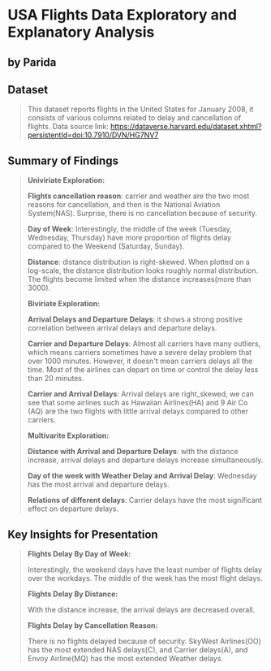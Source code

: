# USA Flights Data Exploratory and Explanatory Analysis
## by Parida

## Dataset
>
> This dataset reports flights in the United States for January 2008, it consists of various columns related to delay and cancellation of flights. Data source link: https://dataverse.harvard.edu/dataset.xhtml?persistentId=doi:10.7910/DVN/HG7NV7

## Summary of Findings
>
> **Univiriate Exploration:**
>
> **Flights cancellation reason**: carrier and weather are the two most reasons for cancellation, and then is the National Aviation System(NAS). Surprise, there is no cancellation because of security.
>
> **Day of Week**: Interestingly, the middle of the week (Tuesday, Wednesday, Thursday) have more proportion of flights delay compared to the Weekend (Saturday, Sunday).
>
> **Distance**: distance distribution is right-skewed. When plotted on a log-scale, the distance distribution looks roughly normal distribution. The flights become limited when the distance increases(more than 3000).
> 
> **Biviriate Exploration:**
>
> **Arrival Delays and Departure Delays**: it shows a strong positive correlation between arrival delays and departure delays.
>
> **Carrier and Departure Delays**: Almost all carriers have many outliers, which means carriers sometimes have a severe delay problem that over 1000 minutes. However, it doesn't mean carriers delays all the time. Most of the airlines can depart on time or control the delay less than 20 minutes.
>
> **Carrier and Arrival Delays**: Arrival delays are right_skewed, we can see that some airlines such as Hawaiian Airlines(HA) and 9 Air Co (AQ) are the two flights with little arrival delays compared to other carriers.
>
> **Multivarite Exploration:**
>
> **Distance with Arrival and Departure Delays**: with the distance increase, arrival delays and departure delays increase simultaneously.
>
> **Day of the week with Weather Delay and Arrival Delay**: Wednesday has the most arrival and departure delays. 
>
> **Relations of different delays**: Carrier delays have the most significant effect on departure delays. 

## Key Insights for Presentation
>
> **Flights Delay By Day of Week:**
>
> Interestingly, the weekend days have the least number of flights delay over the workdays. The middle of the week has the most flight delays.
> 
> **Flights Delay By Distance:**
>
> With the distance increase, the arrival delays are decreased overall.
>
> **Flights Delay by Cancellation Reason:**
>
> There is no flights delayed because of security. SkyWest Airlines(OO) has the most extended NAS delays(C), and Carrier delays(A), and Envoy Airline(MQ) has the most extended Weather delays.

